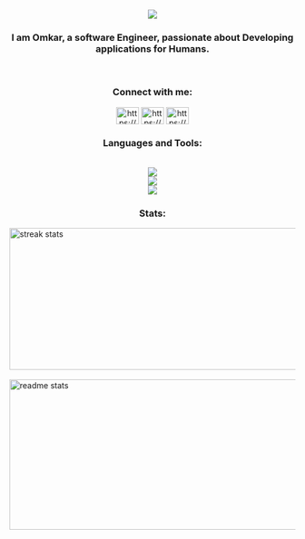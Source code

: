 

<h1 align="center">
    <img src="https://readme-typing-svg.herokuapp.com/?font=Poppins&size=35&center=true&vCenter=true&color=FFD343&width=500&height=70&duration=4000&lines=Hi+There!+👋;+I'm+Omkar+Surve!;Python+Backend+Developer" />
</h1>


<h3 align="center">I am Omkar, a software Engineer, passionate about Developing applications for Humans.</h3>

<br/>


<h3 align="center">Connect with me:</h3>
<p align="center">
<a href="https://www.linkedin.com/in/omkarsurve-4a855a207/" target="blank"><img align="center" src="https://raw.githubusercontent.com/rahuldkjain/github-profile-readme-generator/master/src/images/icons/Social/linked-in-alt.svg" alt="https://www.linkedin.com/in/omkarsurve-4a855a207/" height="30" width="40" /></a>
    <a href="https://mail.google.com/mail/u/0/?fs=1&to=omkarsuhassurve@gmail.com&tf=cm" target="blank"><img align="center" src="https://www.svgrepo.com/show/303161/gmail-icon-logo.svg" alt="https://www.linkedin.com/in/omkarsurve-4a855a207/" height="30" width="40" /></a>
    <a href="https://www.hackerrank.com/profile/OmkarSurve07" target="blank"><img align="center" src="https://cdn4.iconfinder.com/data/icons/logos-and-brands/512/160_Hackerrank_logo_logos-512.png" alt="https://www.linkedin.com/in/omkarsurve-4a855a207/" height="30" width="40" /></a>
</p>

<h3 align="center">Languages and Tools:</h3>

 <div align="center">
     <br/><img src="https://skillicons.dev/icons?i=py,django,fastapi,flask,postgres,mongodb,react,nodejs,mui,html,css,md" /><br/>
    <img src="https://skillicons.dev/icons?i=git,docker,aws,selenium,anaconda,tensorflow" /><br>
    <img src="https://skillicons.dev/icons?i=vscode,postman,github,sentry" /></div>

<h3 align="center">Stats:</h3>
<div >
 <img width=900 height=250 src="https://github-readme-streak-stats-salesp07.vercel.app/?user=OmkarSurve07&count_private=true&theme=react&border_radius=10" alt="streak stats"/> <br/><br/>
 <img width=900 height=265 src="https://github-readme-stats-salesp07.vercel.app/api?username=OmkarSurve07&count_private=true&show_icons=true&theme=react&rank_icon=github&border_radius=10" alt="readme stats" />
</div>
